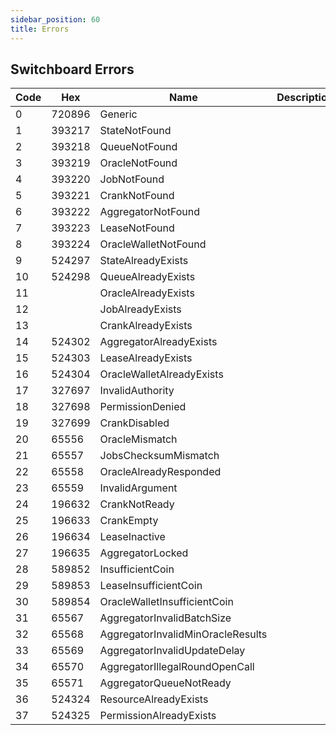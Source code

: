 ```yaml
---
sidebar_position: 60
title: Errors
---
```


## Switchboard Errors

| Code | Hex    | Name                              | Description |
| ---- | ------ | --------------------------------- | ----------- |
| 0    | 720896 | Generic                           |             |
| 1    | 393217 | StateNotFound                     |             |
| 2    | 393218 | QueueNotFound                     |             |
| 3    | 393219 | OracleNotFound                    |             |
| 4    | 393220 | JobNotFound                       |             |
| 5    | 393221 | CrankNotFound                     |             |
| 6    | 393222 | AggregatorNotFound                |             |
| 7    | 393223 | LeaseNotFound                     |             |
| 8    | 393224 | OracleWalletNotFound              |             |
| 9    | 524297 | StateAlreadyExists                |             |
| 10   | 524298 | QueueAlreadyExists                |             |
| 11   |        | OracleAlreadyExists               |             |
| 12   |        | JobAlreadyExists                  |             |
| 13   |        | CrankAlreadyExists                |             |
| 14   | 524302 | AggregatorAlreadyExists           |             |
| 15   | 524303 | LeaseAlreadyExists                |             |
| 16   | 524304 | OracleWalletAlreadyExists         |             |
| 17   | 327697 | InvalidAuthority                  |             |
| 18   | 327698 | PermissionDenied                  |             |
| 19   | 327699 | CrankDisabled                     |             |
| 20   | 65556  | OracleMismatch                    |             |
| 21   | 65557  | JobsChecksumMismatch              |             |
| 22   | 65558  | OracleAlreadyResponded            |             |
| 23   | 65559  | InvalidArgument                   |             |
| 24   | 196632 | CrankNotReady                     |             |
| 25   | 196633 | CrankEmpty                        |             |
| 26   | 196634 | LeaseInactive                     |             |
| 27   | 196635 | AggregatorLocked                  |             |
| 28   | 589852 | InsufficientCoin                  |             |
| 29   | 589853 | LeaseInsufficientCoin             |             |
| 30   | 589854 | OracleWalletInsufficientCoin      |             |
| 31   | 65567  | AggregatorInvalidBatchSize        |             |
| 32   | 65568  | AggregatorInvalidMinOracleResults |             |
| 33   | 65569  | AggregatorInvalidUpdateDelay      |             |
| 34   | 65570  | AggregatorIllegalRoundOpenCall    |             |
| 35   | 65571  | AggregatorQueueNotReady           |             |
| 36   | 524324 | ResourceAlreadyExists             |             |
| 37   | 524325 | PermissionAlreadyExists           |             |
